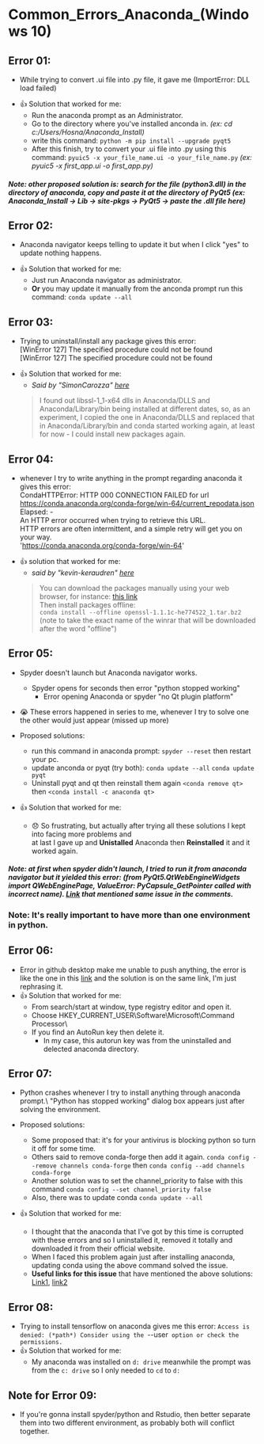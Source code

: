 # Common_Errors_Anaconda_(Windows 10)
## Error 01:
* While trying to convert .ui file into .py file, it gave me (ImportError: DLL load failed)
- :+1: Solution that worked for me: 
    - Run the anaconda prompt as an Administrator.
    - Go to the directory where you've installed anconda in. *(ex: cd c:/Users/Hosna/Anaconda_Install)*
    - write this command: `python -m pip install --upgrade pyqt5`
    - After this finish, try to convert your .ui file into .py using this command: `pyuic5 -x your_file_name.ui -o your_file_name.py` *(ex: pyuic5 -x first_app.ui -o first_app.py)*

##### Note: other proposed solution is: search for the file (python3.dll) in the directory of anaconda, copy and paste it at the directory of PyQt5 (ex: Anaconda_Install -> Lib -> site-pkgs -> PyQt5 -> paste the .dll file here)

## Error 02:
*  Anaconda navigator keeps telling to update it but when I click "yes" to update nothing happens.
- :+1: Solution that worked for me:
    - Just run Anaconda navigator as administrator.
    - **Or** you may update it manually from the anconda prompt run this command: `conda update --all`

## Error 03:
* Trying to uninstall/install any package gives this error:\
[WinError 127] The specified procedure could not be found\
[WinError 127] The specified procedure could not be found
- :+1: Solution that worked for me:
    - *Said by "SimonCarozza" [here](https://github.com/conda/conda/issues/9003)*
    > I found out libssl-1_1-x64 dlls in Anaconda/DLLS and Anaconda/Library/bin being installed at different dates, so, as an experiment, I copied the one in Anaconda/DLLS and replaced that in Anaconda/Library/bin and conda started working again, at least for now - I could install new packages again.

## Error 04:
* whenever I try to write anything in the prompt regarding anaconda it gives this error:\
 CondaHTTPError: HTTP 000 CONNECTION FAILED for url <https://conda.anaconda.org/conda-forge/win-64/current_repodata.json>\
  Elapsed: - \
  An HTTP error occurred when trying to retrieve this URL.\
  HTTP errors are often intermittent, and a simple retry will get you on your way.\
  'https://conda.anaconda.org/conda-forge/win-64' 
- :+1: solution that worked for me:
    - *said by "kevin-keraudren" [here](https://github.com/conda/conda/issues/6007)*
    >  You can download the packages manually using your web browser, for instance: [this link](https://anaconda.org/anaconda/openssl/files)\
        Then install packages offline:\
        `conda install --offline openssl-1.1.1c-he774522_1.tar.bz2`  (note to take the exact name of the winrar that will be downloaded after the word "offline")

## Error 05:
* Spyder doesn't launch but Anaconda navigator works.
    - Spyder opens for seconds then error "python stopped working"
        -  Error opening Anaconda or spyder "no Qt plugin platform" 
* :sob: These errors happened in series to me, whenever I try to solve one the other would just appear (missed up more)
* Proposed solutions:
    - run this command in anaconda prompt: `spyder --reset` then restart your pc.
    - update anconda or pyqt (try both): `conda update --all`    `conda update pyqt`
    - Uninstall pyqt and qt then reinstall them again `<conda remove qt>` then   `<conda install -c anaconda qt>` 

* :+1: Solution that worked for me:
    - :disappointed: So frustrating, but actually after trying all these solutions
    I kept into facing more problems and\
    at last I gave up and **Unistalled** Anaconda then **Reinstalled** it and it worked again. 

##### Note: at first when spyder didn't launch, I tried to run it from anaconda navigator but it yielded this error: (from PyQt5.QtWebEngineWidgets import QWebEnginePage, ValueError: PyCapsule_GetPointer called with incorrect name). [Link](https://github.com/spyder-ide/spyder/issues/3138) that mentioned same issue in the comments.

### Note: It's really important to have more than one environment in python.

## Error 06: 
* Error in github desktop make me unable to push anything, the error is like the one in this [link](https://github.com/desktop/desktop/issues/2623) and the solution is on the same link, I'm just rephrasing it.
* :+1: Solution that worked for me:
    - From search/start at window, type registry editor and open it.
    - Choose HKEY_CURRENT_USER\Software\Microsoft\Command Processor\
    - If you find an AutoRun key then delete it.
        - In my case, this autorun key was from the uninstalled and delected anaconda directory.

## Error 07:
* Python crashes whenever I try to install anything through anaconda prompt.\ "Python has stopped working" dialog box appears just after solving the environment.
* Proposed solutions:
    - Some proposed that: it's for your antivirus is blocking python so turn it off for some time.
    - Others said to remove conda-forge then add it again. `conda config --remove channels conda-forge` then `conda config --add channels conda-forge`
    - Another solution was to set the channel_priority to false with this command `conda config --set channel_priority false`
    - Also, there was to update conda `conda update --all`

* :+1: Solution that worked for me:
    - I thought that the anaconda that I've got by this time is corrupted with these errors
    and so I uninstalled it, removed it totally and downloaded it from their official website.
    - When I faced this problem again just after installing anaconda, updating conda using the above command solved the issue.
    - **Useful links for this issue** that have mentioned the above solutions: [Link1](https://github.com/conda/conda/issues/8051), [link2](https://github.com/conda/conda/issues/6406)

## Error 08:
* Trying to install tensorflow on anaconda gives me this error:  `Access is denied: (*path*) Consider using the `--user` option or check the permissions.`
* :+1: Solution that worked for me:
    - My anaconda was installed on `d: drive` meanwhile the prompt was from the `c: drive` so I only needed to `cd` to `d:`

## Note for Error 09:
* If you're gonna install spyder/python and Rstudio, then better separate them into two different environment, as probably both will conflict together.
